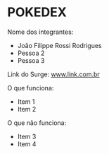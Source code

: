 # POKEDEX

Nome dos integrantes: 
- João Filippe Rossi Rodrigues
- Pessoa 2
- Pessoa 3

Link do Surge: www.link.com.br

O que funciona:
- Item 1
- Item 2

O que não funciona: 
- Item 3
- Item 4
